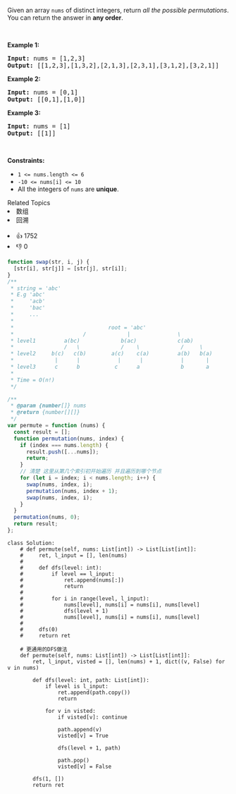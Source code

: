<p>Given an array <code>nums</code> of distinct integers, return <em>all the possible permutations</em>. You can return the answer in <strong>any order</strong>.</p>

<p>&nbsp;</p>
<p><strong>Example 1:</strong></p>
<pre><strong>Input:</strong> nums = [1,2,3]
<strong>Output:</strong> [[1,2,3],[1,3,2],[2,1,3],[2,3,1],[3,1,2],[3,2,1]]
</pre><p><strong>Example 2:</strong></p>
<pre><strong>Input:</strong> nums = [0,1]
<strong>Output:</strong> [[0,1],[1,0]]
</pre><p><strong>Example 3:</strong></p>
<pre><strong>Input:</strong> nums = [1]
<strong>Output:</strong> [[1]]
</pre>
<p>&nbsp;</p>
<p><strong>Constraints:</strong></p>

<ul>
	<li><code>1 &lt;= nums.length &lt;= 6</code></li>
	<li><code>-10 &lt;= nums[i] &lt;= 10</code></li>
	<li>All the integers of <code>nums</code> are <strong>unique</strong>.</li>
</ul>
<div><div>Related Topics</div><div><li>数组</li><li>回溯</li></div></div><br><div><li>👍 1752</li><li>👎 0</li></div>

```js
function swap(str, i, j) {
  [str[i], str[j]] = [str[j], str[i]];
}
/**
 * string = 'abc'
 * E.g 'abc'
 *     'acb'
 *     'bac'
 *     ...
 *
 *                              root = 'abc'
 *                      /             |               \
 * level1         a(bc)             b(ac)             c(ab)
 *                /   \             /    \             /     \
 * level2     b(c)   c(b)        a(c)    c(a)         a(b)   b(a)
 *             |      |            |      |            |       |
 * level3      c      b           c      a             b       a
 *
 * Time = O(n!)
 */

/**
 * @param {number[]} nums
 * @return {number[][]}
 */
var permute = function (nums) {
  const result = [];
  function permutation(nums, index) {
    if (index === nums.length) {
      result.push([...nums]);
      return;
    }
    // 清楚 这里从第几个索引初开始遍历 并且遍历到哪个节点
    for (let i = index; i < nums.length; i++) {
      swap(nums, index, i);
      permutation(nums, index + 1);
      swap(nums, index, i);
    }
  }
  permutation(nums, 0);
  return result;
};
```
```python3
class Solution:
    # def permute(self, nums: List[int]) -> List[List[int]]:
    #     ret, l_input = [], len(nums)
    #
    #     def dfs(level: int):
    #         if level == l_input:
    #             ret.append(nums[:])
    #             return
    #
    #         for i in range(level, l_input):
    #             nums[level], nums[i] = nums[i], nums[level]
    #             dfs(level + 1)
    #             nums[level], nums[i] = nums[i], nums[level]
    #
    #     dfs(0)
    #     return ret

    # 更通用的DFS做法
    def permute(self, nums: List[int]) -> List[List[int]]:
        ret, l_input, visted = [], len(nums) + 1, dict((v, False) for v in nums)

        def dfs(level: int, path: List[int]):
            if level is l_input:
                ret.append(path.copy())
                return

            for v in visted:
                if visted[v]: continue

                path.append(v)
                visted[v] = True

                dfs(level + 1, path)

                path.pop()
                visted[v] = False

        dfs(1, [])
        return ret

```
